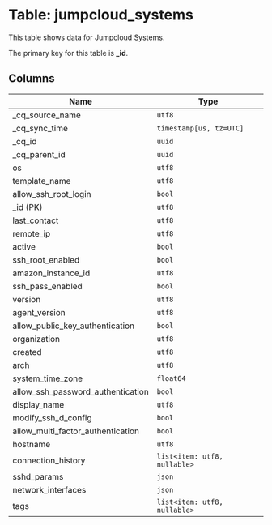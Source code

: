 # Table: jumpcloud_systems

This table shows data for Jumpcloud Systems.

The primary key for this table is **_id**.

## Columns

| Name          | Type          |
| ------------- | ------------- |
|_cq_source_name|`utf8`|
|_cq_sync_time|`timestamp[us, tz=UTC]`|
|_cq_id|`uuid`|
|_cq_parent_id|`uuid`|
|os|`utf8`|
|template_name|`utf8`|
|allow_ssh_root_login|`bool`|
|_id (PK)|`utf8`|
|last_contact|`utf8`|
|remote_ip|`utf8`|
|active|`bool`|
|ssh_root_enabled|`bool`|
|amazon_instance_id|`utf8`|
|ssh_pass_enabled|`bool`|
|version|`utf8`|
|agent_version|`utf8`|
|allow_public_key_authentication|`bool`|
|organization|`utf8`|
|created|`utf8`|
|arch|`utf8`|
|system_time_zone|`float64`|
|allow_ssh_password_authentication|`bool`|
|display_name|`utf8`|
|modify_ssh_d_config|`bool`|
|allow_multi_factor_authentication|`bool`|
|hostname|`utf8`|
|connection_history|`list<item: utf8, nullable>`|
|sshd_params|`json`|
|network_interfaces|`json`|
|tags|`list<item: utf8, nullable>`|